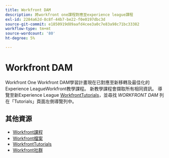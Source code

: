 ```yaml
---
title: Workfront DAM
description: 將workfront one課程對應至experience league課程
exl-id: 2284a62d-8c8f-44b7-be22-f0e0197dbc3d
source-git-commit: e1850919d89aafd4cee3a0c7e83a98c71bc33382
workflow-type: tm+mt
source-wordcount: '80'
ht-degree: 5%

---
```


# Workfront DAM

Workfront One Workfront DAM學習計畫現在已對應至新移轉及最佳化的Experience LeagueWorkfront教學課程。  新教學課程會擷取所有相同資訊。 導覽至新Experience League [WorkfrontTutorials](https://experienceleague.adobe.com/docs/workfront-learn/tutorials-workfront/home.html)，並尋找 *WORKFRONT DAM* 列在「Tutorials」頁面左側導覽列中。

## 其他資源

* [Workfront課程](https://experienceleague.adobe.com/?lang=en&amp;Solution=Workfront#courses)
* [Workfront檔案](https://experienceleague.adobe.com/docs/workfront.html)
* [WorkfrontTutorials](https://experienceleague.adobe.com/docs/workfront-learn/tutorials-workfront/home.html)
* [Workfront社群](https://experienceleaguecommunities.adobe.com/t5/workfront/ct-p/workfront)
